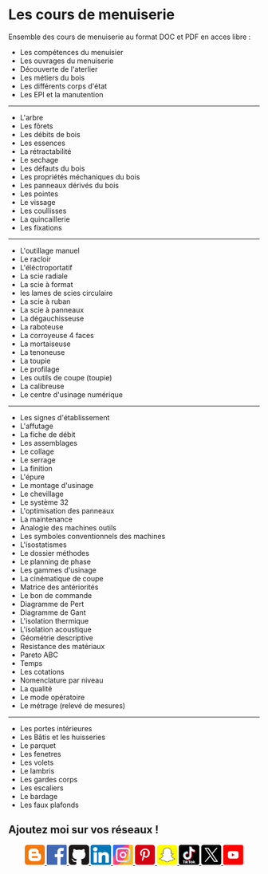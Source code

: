 # Les cours de menuiserie

Ensemble des cours de menuiserie au format DOC et PDF en acces libre :

- Les compétences du menuisier
- Les ouvrages du menuiserie
- Découverte de l'aterlier
- Les métiers du bois
- Les différents corps d'état
- Les EPI et la manutention

---

- L'arbre
- Les fôrets
- Les débits de bois
- Les essences
- La rétractabilité
- Le sechage
- Les défauts du bois
- Les propriétés méchaniques du bois
- Les panneaux dérivés du bois
- Les pointes
- Le vissage
- Les coullisses
- La quincaillerie
- Les fixations

---

- L'outillage manuel
- Le racloir
- L'éléctroportatif
- La scie radiale
- La scie à format
- les lames de scies circulaire
- La scie à ruban
- La scie à panneaux
- La dégauchisseuse
- La raboteuse
- La corroyeuse 4 faces
- La mortaiseuse
- La tenoneuse
- La toupie
- Le profilage
- Les outils de coupe (toupie)
- La calibreuse
- Le centre d'usinage numérique

---

- Les signes d'établissement
- L'affutage
- La fiche de débit
- Les assemblages
- Le collage
- Le serrage
- La finition
- L'épure
- Le montage d'usinage
- Le chevillage
- Le système 32
- L'optimisation des panneaux
- La maintenance
- Analogie des machines outils
- Les symboles conventionnels des machines
- L'isostatismes
- Le dossier méthodes
- Le planning de phase
- Les gammes d'usinage
- La cinématique de coupe
- Matrice des antériorités
- Le bon de commande
- Diagramme de Pert
- Diagramme de Gant
- L'isolation thermique
- L'isolation acoustique
- Géométrie descriptive
- Resistance des matériaux
- Pareto ABC
- Temps
- Les cotations
- Nomenclature par niveau
- La qualité
- Le mode opératoire
- Le métrage (relevé de mesures)

---

- Les portes intérieures
- Les Bâtis et les huisseries
- Le parquet
- Les fenetres
- Les volets
- Le lambris
- Les gardes corps
- Les escaliers
- Le bardage
- Les faux plafonds

## Ajoutez moi sur vos réseaux !

<p align="center">

<a href="https://kduchevreuil.blogspot.com/" target="_blank">
<img 
class="IMGlink"
src="./icones RS/blogger.png"
width= 8%/>
</a>

<a href="https://www.facebook.com/kduchevreuil/" target="_blank">
<img 
class="IMGlink"
src="./icones RS/facebook.png"
width= 8%/>
</a>
<a href="https://github.com/kduchevreuil" target="_blank">
<img 
class="IMGlink"
src="./icones RS/github.png"
width= 8%/>
</a>
<a href="https://www.linkedin.com/in/kevin-du-chevreuil-b7390529a/" target="_blank">
<img 
class="IMGlink"
src="./icones RS/linkedin.png"
width= 8%/>
</a>
<a href="https://www.instagram.com/kduchevreuil/" target="_blank">
<img 
class="IMGlink"
src="./icones RS/instagram.png"
width= 8%/>
</a>
<a href="https://www.pinterest.fr/kduchevreuil" target="_blank">
<img 
class="IMGlink"
src="./icones RS/pinterest.png"
width= 8%/>
</a>
<a href="https://www.snapchat.com/add/kduchevreuil" target="_blank">
<img 
class="IMGlink"
src="./icones RS/snapchat.png"
width= 8%/>
</a>
<a href="https://www.tiktok.com/@kduchevreuil" target="_blank">
<img 
class="IMGlink"
src="./icones RS/tiktok.png"
width= 8%/>
</a>
<a href="https://twitter.com/kduchevreuil" target="_blank">
<img 
class="IMGlink"
src="./icones RS/twitter.png"
width= 8%/>
</a>
<a href="https://www.youtube.com/channel/UCbR7KQ-UTx8dznOkuC5TVfQ" target="_blank">
<img 
class="IMGlink"
src="./icones RS/youtube.png"
width= 8%/>
</a>
</p>
